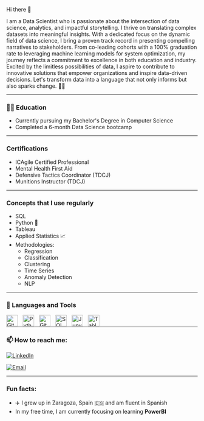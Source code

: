 Hi there 👋

I am a Data Scientist who is passionate about the intersection of data science, analytics, and impactful storytelling. I thrive on translating complex datasets into meaningful insights. With a dedicated focus on the dynamic field of data science, I bring a proven track record in presenting compelling narratives to stakeholders. From co-leading cohorts with a 100% graduation rate to leveraging machine learning models for system optimization, my journey reflects a commitment to excellence in both education and industry. Excited by the limitless possibilities of data, I aspire to contribute to innovative solutions that empower organizations and inspire data-driven decisions. Let's transform data into a language that not only informs but also sparks change. 🚀✨


---

### 👩‍🎓 Education

- Currently pursuing my Bachelor's Degree in Computer Science
- Completed a 6-month Data Science bootcamp

---

### Certifications

- ICAgile Certified Professional
- Mental Health First Aid
- Defensive Tactics Coordinator (TDCJ)
- Munitions Instructor (TDCJ)
    
---

### Concepts that I use regularly

- SQL
- Python 🐍
- Tableau
- Applied Statistics 📈
- Methodologies:
  - Regression
  - Classification
  - Clustering
  - Time Series
  - Anomaly Detection
  - NLP

---

### 🧰 Languages and Tools

<img align="left" alt="Git" width="30px" style="padding-right:10px;" src="https://cdn.jsdelivr.net/gh/devicons/devicon/icons/git/git-original.svg" />
<img align="left" alt="Python" width="30px" style="padding-right:10px;" src="https://cdn.jsdelivr.net/gh/devicons/devicon/icons/python/python-plain.svg" />
<img align="left" alt="GitHub" width="30px" style="padding-right:10px;" src="https://cdn.jsdelivr.net/gh/devicons/devicon/icons/github/github-original.svg" />
<img align="left" alt="SQL" width="30px" style="padding-right:10px;" src="https://cdn.jsdelivr.net/gh/devicons/devicon/icons/sql/sql-original.svg" />
<img align="left" alt="Jupyter Notebook" width="30px" style="padding-right:10px;" src="https://cdn.jsdelivr.net/gh/devicons/devicon/icons/jupyter/jupyter-original.svg" />
<img align="left" alt="Tableau" width="30px" style="padding-right:10px;" src="https://cdn.jsdelivr.net/gh/devicons/devicon/icons/tableau/tableau-original.svg" />
<br />

---

### 📫 How to reach me:


[![LinkedIn](https://img.shields.io/badge/LinkedIn-Natasha%20Rivers-blue?style=flat-square&logo=linkedin&logoColor=white&link=https://www.linkedin.com/in/natasha-rivers/)](https://www.linkedin.com/in/natasha-rivers/)

[![Email](https://img.shields.io/badge/Email-tashatanyarivers%40gmail.com-red?style=flat-square&logo=gmail&logoColor=white&link=mailto:tashatanyarivers@gmail.com)](mailto:tashatanyarivers@gmail.com)


---

### Fun facts:
- ✈️ I grew up in Zaragoza, Spain 🇪🇸 and am fluent in Spanish
- In my free time, I am currently focusing on learning <b>PowerBI</b>

